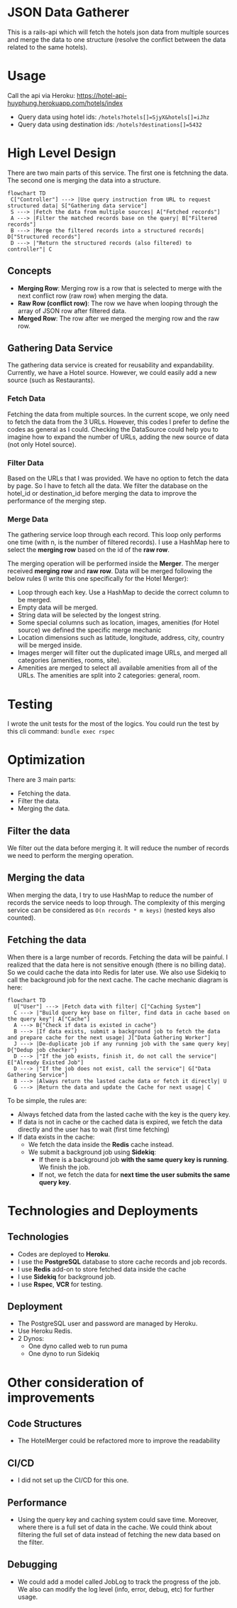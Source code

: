 # JSON Data Gatherer
This is a rails-api which will fetch the hotels json data from multiple sources and merge the data to one structure (resolve the conflict between the data related to the same hotels).

# Usage
Call the api via Heroku: https://hotel-api-huyphung.herokuapp.com/hotels/index
- Query data using hotel ids: `/hotels?hotels[]=SjyX&hotels[]=iJhz`
- Query data using destination ids: `/hotels?destinations[]=5432`

# High Level Design
There are two main parts of this service. The first one is fetchning the data. The second one is merging the data into a structure.

```mermaid
flowchart TD
 C["Controller"] ---> |Use query instruction from URL to request structured data| S["Gathering data service"]
 S ---> |Fetch the data from multiple sources| A["Fetched records"]
 A ---> |Filter the matched records base on the query| B["Filtered records"]
 B ---> |Merge the filtered records into a structured records| D["Structured records"]
 D ---> |"Return the structured records (also filtered) to controller"| C
```

## Concepts
- **Merging Row**: Merging row is a row that is selected to merge with the next conflict row (raw row) when merging the data.
- **Raw Row (conflict row)**: The row we have when looping through the array of JSON row after filtered data.
- **Merged Row**: The row after we merged the merging row and the raw row.
## Gathering Data Service
The gathering data service is created for reusability and expandability. Currently, we have a Hotel source. However, we could easily add a new source (such as Restaurants).
### Fetch Data
Fetching the data from multiple sources. In the current scope, we only need to fetch the data from the 3 URLs. However, this codes I prefer to define the codes as general as I could. Checking the DataSource could help
you to imagine how to expand the number of URLs, adding the new source of data (not only Hotel source).

### Filter Data
Based on the URLs that I was provided. We have no option to fetch the data by page. So I have to fetch all the data.
We filter the database on the hotel_id or destination_id before merging the data to improve the performance of the merging step.

### Merge Data
The gathering service loop through each record. This loop only performs one time (with n, is the number of filtered records). I use a HashMap here to select the **merging row** based on the id of the **raw row**.

The merging operation will be performed inside the **Merger**. The merger received **merging row** and **raw row**. Data will be merged following the below rules (I write this one specifically for the Hotel Merger):
- Loop through each key. Use a HashMap to decide the correct column to be merged.
- Empty data will be merged.
- String data will be selected by the longest string.
- Some special columns such as location, images, amenities (for Hotel source) we defined the specific merge mechanic
- Location dimensions such as latitude, longitude, address, city, country will be merged inside.
- Images merger will filter out the duplicated image URLs, and merged all categories (amenities, rooms, site).
- Amenities are merged to select all available amenities from all of the URLs. The amenities are split into 2 categories: general, room.

# Testing
I wrote the unit tests for the most of the logics. You could run the test by this cli command:
`bundle exec rspec`

# Optimization
There are 3 main parts:
- Fetching the data.
- Filter the data.
- Merging the data.

## Filter the data
We filter out the data before merging it. It will reduce the number of records we need to perform the merging operation.

## Merging the data
When merging the data, I try to use HashMap to reduce the number of records the service needs to loop through. The complexity of this merging service can be considered as `O(n records * m keys)` (nested keys also counted).

## Fetching the data
When there is a large number of records. Fetching the data will be painful. I realized that the data here is not sensitive enough (there is no billing data). So we could cache the data into Redis for later use. We also use Sidekiq to call the background job for the next cache. The cache mechanic diagram is here:

```mermaid
flowchart TD
  U["User"] ---> |Fetch data with filter| C["Caching System"]
  C ---> |"Build query key base on filter, find data in cache based on the query key"| A["Cache"]
  A ---> B{"Check if data is existed in cache"}
  B ---> |If data exists, submit a background job to fetch the data and prepare cache for the next usage| J["Data Gathering Worker"]
  J ---> |De-duplicate job if any running job with the same query key| D{"Dedup job checker"}
  D ---> |"If the job exists, finish it, do not call the service"| E["Already Existed Job"]
  D ---> |"If the job does not exist, call the service"| G["Data Gathering Service"]
  B ---> |Always return the lasted cache data or fetch it directly| U
  G ---> |Return the data and update the Cache for next usage| C
```

To be simple, the rules are:
- Always fetched data from the lasted cache with the key is the query key.
- If data is not in cache or the cached data is expired, we fetch the data directly and the user has to wait (first time fetching)
- If data exists in the cache:
  - We fetch the data inside the **Redis** cache instead.
  - We submit a background job using **Sidekiq**:
    - If there is a background job **with the same query key is running**. We finish the job.
    - If not, we fetch the data for **next time the user submits the same query key**.

# Technologies and Deployments
## Technologies
- Codes are deployed to **Heroku**.
- I use the **PostgreSQL** database to store cache records and job records.
- I use **Redis** add-on to store fetched data inside the cache
- I use **Sidekiq** for background job.
- I use **Rspec**, **VCR** for testing.

## Deployment
- The PostgreSQL user and password are managed by Heroku.
- Use Heroku Redis.
- 2 Dynos:
  - One dyno called web to run puma
  - One dyno to run Sidekiq

# Other consideration of improvements
## Code Structures
- The HotelMerger could be refactored more to improve the readability
## CI/CD
- I did not set up the CI/CD for this one.

## Performance
- Using the query key and caching system could save time. Moreover, where there is a full set of data in the cache. We could think about filtering the full set of data instead of fetching the new data based on the filter.

## Debugging
- We could add a model called JobLog to track the progress of the job. We also can modify the log level (info, error, debug, etc) for further usage.